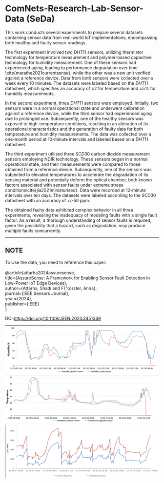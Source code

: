# ComNets-Research-Lab-Sensor-Data (SeDa)
This work conducts several experiments to prepare several datasets containing sensor data from real-world IoT implementations, encompassing both healthy and faulty sensor readings. 


The first experiment involved two $DHT11$ sensors, utilizing thermistor technology for temperature measurement and polymer-based capacitive technology for humidity measurement. One of these sensors had experienced aging, leading to performance degradation over time \cite{marathe2021currentsense}, while the other was a new unit verified against a reference device. Data from both sensors were collected over a week every 10 minutes. The datasets were labeled based on the $DHT11$ datasheet, which specifies an accuracy of ±2 for temperature and ±5\% for humidity measurements.

In the second experiment, three $DHT11$ sensors were employed. Initially, two sensors were in a normal operational state and underwent calibration against a reference device, while the third sensor had experienced aging due to prolonged use. Subsequently, one of the healthy sensors was exposed to high-temperature conditions, resulting in an alteration of its operational characteristics and the generation of faulty data for both temperature and humidity measurements. The data was collected over a one-month period at 10-minute intervals and labeled based on a $DHT11$ datasheet.

The third experiment utilized three $SCD30$ carbon dioxide measurement sensors employing NDIR technology. These sensors began in a normal operational state, and their measurements were compared to those obtained from a reference device. Subsequently, one of the sensors was subjected to elevated temperatures to accelerate the degradation of its sensing material and potentially deform the optical chamber, both known factors associated with sensor faults under extreme stress conditions\cite{jia2021miniaturised}. Data were recorded at 12-minute intervals over ten days. The datasets were labeled according to the $SCD30$ datasheet with an accuracy of +/-50 ppm.

The obtained faulty data exhibited complex behavior in all three experiments, revealing the inadequacy of modeling faults with a single fault factor. As a result, a thorough understanding of sensor faults is required, given the possibility that a hazard, such as degradation, may produce multiple faults concurrently.

---
**NOTE** <br>
---
To Use the data, you need to reference this paper: <br> <br>
      @article{attarha2024assuresense, <br>
        title={AssureSense: A Framework for Enabling Sensor Fault Detection in Low-Power IoT Edge Devices},<br>
        author={Attarha, Shadi and F{\"o}rster, Anna},<br>
        journal={IEEE Sensors Journal},<br>
        year={2024},<br>
        publisher={IEEE}<br>
      }<br>

DOI:https://doi.org/10.1109/JSEN.2024.3451349


![alt text](https://github.com/ComNets-Bremen/ComNets-Real-Sensor-Data/blob/master/Humidity.png)
![alt text](https://github.com/ComNets-Bremen/ComNets-Real-Sensor-Data/blob/master/Temperature.png)
![alt text](https://github.com/ComNets-Bremen/ComNets-Real-Sensor-Data/blob/master/Co2.png)



